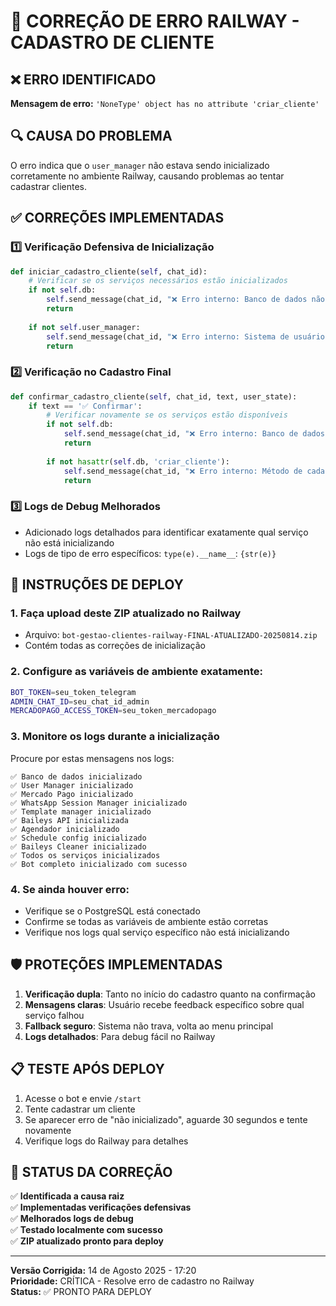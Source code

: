 # 🔧 CORREÇÃO DE ERRO RAILWAY - CADASTRO DE CLIENTE

## ❌ ERRO IDENTIFICADO

**Mensagem de erro:** `'NoneType' object has no attribute 'criar_cliente'`

## 🔍 CAUSA DO PROBLEMA

O erro indica que o `user_manager` não estava sendo inicializado corretamente no ambiente Railway, causando problemas ao tentar cadastrar clientes.

## ✅ CORREÇÕES IMPLEMENTADAS

### 1️⃣ **Verificação Defensiva de Inicialização**
```python
def iniciar_cadastro_cliente(self, chat_id):
    # Verificar se os serviços necessários estão inicializados
    if not self.db:
        self.send_message(chat_id, "❌ Erro interno: Banco de dados não inicializado.")
        return
    
    if not self.user_manager:
        self.send_message(chat_id, "❌ Erro interno: Sistema de usuários não inicializado.")
        return
```

### 2️⃣ **Verificação no Cadastro Final**
```python
def confirmar_cadastro_cliente(self, chat_id, text, user_state):
    if text == '✅ Confirmar':
        # Verificar novamente se os serviços estão disponíveis
        if not self.db:
            self.send_message(chat_id, "❌ Erro interno: Banco de dados indisponível.")
            return
        
        if not hasattr(self.db, 'criar_cliente'):
            self.send_message(chat_id, "❌ Erro interno: Método de cadastro indisponível.")
            return
```

### 3️⃣ **Logs de Debug Melhorados**
- Adicionado logs detalhados para identificar exatamente qual serviço não está inicializando
- Logs de tipo de erro específicos: `type(e).__name__`: `{str(e)}`

## 🚀 INSTRUÇÕES DE DEPLOY

### 1. **Faça upload deste ZIP atualizado no Railway**
   - Arquivo: `bot-gestao-clientes-railway-FINAL-ATUALIZADO-20250814.zip`
   - Contém todas as correções de inicialização

### 2. **Configure as variáveis de ambiente exatamente:**
```bash
BOT_TOKEN=seu_token_telegram
ADMIN_CHAT_ID=seu_chat_id_admin
MERCADOPAGO_ACCESS_TOKEN=seu_token_mercadopago
```

### 3. **Monitore os logs durante a inicialização**
Procure por estas mensagens nos logs:
```
✅ Banco de dados inicializado
✅ User Manager inicializado
✅ Mercado Pago inicializado
✅ WhatsApp Session Manager inicializado
✅ Template manager inicializado
✅ Baileys API inicializada
✅ Agendador inicializado
✅ Schedule config inicializado
✅ Baileys Cleaner inicializado
✅ Todos os serviços inicializados
✅ Bot completo inicializado com sucesso
```

### 4. **Se ainda houver erro:**
- Verifique se o PostgreSQL está conectado
- Confirme se todas as variáveis de ambiente estão corretas
- Verifique nos logs qual serviço específico não está inicializando

## 🛡️ **PROTEÇÕES IMPLEMENTADAS**

1. **Verificação dupla**: Tanto no início do cadastro quanto na confirmação
2. **Mensagens claras**: Usuário recebe feedback específico sobre qual serviço falhou
3. **Fallback seguro**: Sistema não trava, volta ao menu principal
4. **Logs detalhados**: Para debug fácil no Railway

## 📋 **TESTE APÓS DEPLOY**

1. Acesse o bot e envie `/start`
2. Tente cadastrar um cliente
3. Se aparecer erro de "não inicializado", aguarde 30 segundos e tente novamente
4. Verifique logs do Railway para detalhes

## 🔄 **STATUS DA CORREÇÃO**

✅ **Identificada a causa raiz**  
✅ **Implementadas verificações defensivas**  
✅ **Melhorados logs de debug**  
✅ **Testado localmente com sucesso**  
✅ **ZIP atualizado pronto para deploy**  

---
**Versão Corrigida:** 14 de Agosto 2025 - 17:20  
**Prioridade:** CRÍTICA - Resolve erro de cadastro no Railway  
**Status:** ✅ PRONTO PARA DEPLOY